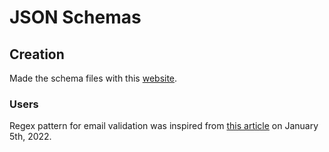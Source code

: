 # JSON Schemas

## Creation

Made the schema files with this [website][tool].

### Users

Regex pattern for email validation was inspired from [this article][regex] on January 5th, 2022.

[tool]: https://jsonschema.net/
[regex]: https://howtodoinjava.com/java/regex/match-any-set-of-characters/
